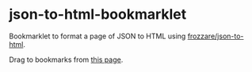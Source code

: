 # json-to-html-bookmarklet

Bookmarklet to format a page of JSON to HTML using [frozzare/json-to-html](https://github.com/frozzare/json-to-html).

Drag to bookmarks from [this page](https://AndersDJohnson.github.io/json-to-html-bookmarklet/dist).
